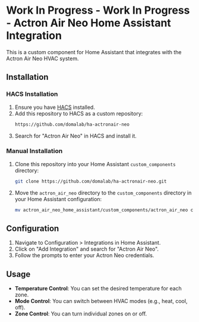 # Work In Progress - Work In Progress - Actron Air Neo Home Assistant Integration

This is a custom component for Home Assistant that integrates with the Actron Air Neo HVAC system.

## Installation

### HACS Installation

1. Ensure you have [HACS](https://hacs.xyz) installed.
2. Add this repository to HACS as a custom repository:
    ```bash
    https://github.com/domalab/ha-actronair-neo
    ```
3. Search for "Actron Air Neo" in HACS and install it.

### Manual Installation

1. Clone this repository into your Home Assistant `custom_components` directory:
    ```bash
    git clone https://github.com/domalab/ha-actronair-neo.git
    ```
2. Move the `actron_air_neo` directory to the `custom_components` directory in your Home Assistant configuration:
    ```bash
    mv actron_air_neo_home_assistant/custom_components/actron_air_neo custom_components/
    ```

## Configuration

1. Navigate to Configuration > Integrations in Home Assistant.
2. Click on "Add Integration" and search for "Actron Air Neo".
3. Follow the prompts to enter your Actron Neo credentials.

## Usage

- **Temperature Control**: You can set the desired temperature for each zone.
- **Mode Control**: You can switch between HVAC modes (e.g., heat, cool, off).
- **Zone Control**: You can turn individual zones on or off.
